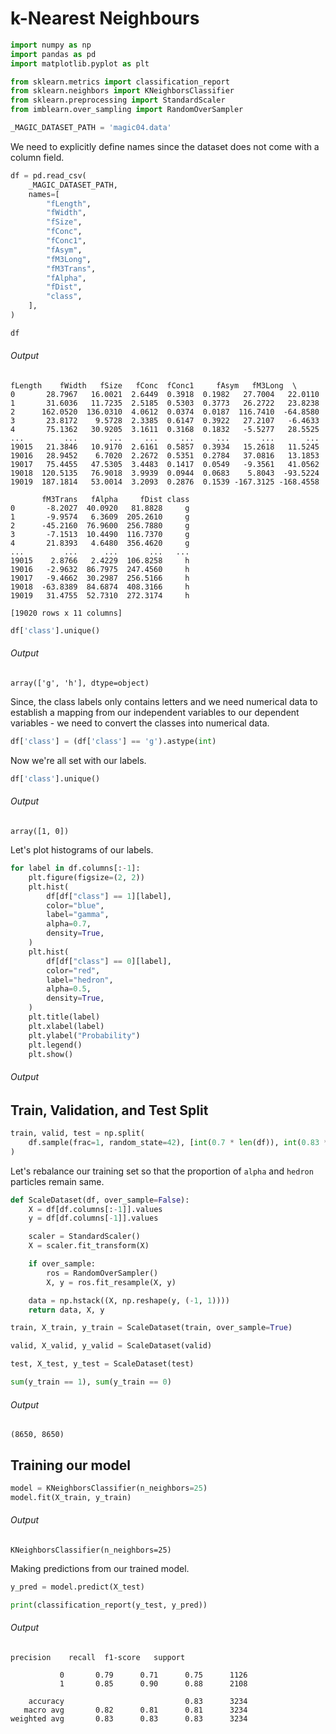 # k-Nearest Neighbours

```python
import numpy as np
import pandas as pd
import matplotlib.pyplot as plt

from sklearn.metrics import classification_report
from sklearn.neighbors import KNeighborsClassifier
from sklearn.preprocessing import StandardScaler
from imblearn.over_sampling import RandomOverSampler
```

```python
_MAGIC_DATASET_PATH = 'magic04.data'
```

We need to explicitly define names since the dataset does not come with a column field.

```python
df = pd.read_csv(
    _MAGIC_DATASET_PATH,
    names=[
        "fLength",
        "fWidth",
        "fSize",
        "fConc",
        "fConc1",
        "fAsym",
        "fM3Long",
        "fM3Trans",
        "fAlpha",
        "fDist",
        "class",
    ],
)
```

```python
df
```

###### Output


```
fLength    fWidth   fSize   fConc  fConc1     fAsym   fM3Long  \
0       28.7967   16.0021  2.6449  0.3918  0.1982   27.7004   22.0110   
1       31.6036   11.7235  2.5185  0.5303  0.3773   26.2722   23.8238   
2      162.0520  136.0310  4.0612  0.0374  0.0187  116.7410  -64.8580   
3       23.8172    9.5728  2.3385  0.6147  0.3922   27.2107   -6.4633   
4       75.1362   30.9205  3.1611  0.3168  0.1832   -5.5277   28.5525   
...         ...       ...     ...     ...     ...       ...       ...   
19015   21.3846   10.9170  2.6161  0.5857  0.3934   15.2618   11.5245   
19016   28.9452    6.7020  2.2672  0.5351  0.2784   37.0816   13.1853   
19017   75.4455   47.5305  3.4483  0.1417  0.0549   -9.3561   41.0562   
19018  120.5135   76.9018  3.9939  0.0944  0.0683    5.8043  -93.5224   
19019  187.1814   53.0014  3.2093  0.2876  0.1539 -167.3125 -168.4558   

       fM3Trans   fAlpha     fDist class  
0       -8.2027  40.0920   81.8828     g  
1       -9.9574   6.3609  205.2610     g  
2      -45.2160  76.9600  256.7880     g  
3       -7.1513  10.4490  116.7370     g  
4       21.8393   4.6480  356.4620     g  
...         ...      ...       ...   ...  
19015    2.8766   2.4229  106.8258     h  
19016   -2.9632  86.7975  247.4560     h  
19017   -9.4662  30.2987  256.5166     h  
19018  -63.8389  84.6874  408.3166     h  
19019   31.4755  52.7310  272.3174     h  

[19020 rows x 11 columns]
```

```python
df['class'].unique()
```

###### Output


```
array(['g', 'h'], dtype=object)
```

Since, the class labels only contains letters and we need numerical data to establish a mapping from our independent variables to our dependent variables - we need to convert the classes into numerical data.

```python
df['class'] = (df['class'] == 'g').astype(int)
```

Now we're all set with our labels.

```python
df['class'].unique()
```

###### Output


```
array([1, 0])
```

Let's plot histograms of our labels.

```python
for label in df.columns[:-1]:
    plt.figure(figsize=(2, 2))
    plt.hist(
        df[df["class"] == 1][label],
        color="blue",
        label="gamma",
        alpha=0.7,
        density=True,
    )
    plt.hist(
        df[df["class"] == 0][label],
        color="red",
        label="hedron",
        alpha=0.5,
        density=True,
    )
    plt.title(label)
    plt.xlabel(label)
    plt.ylabel("Probability")
    plt.legend()
    plt.show()
```

###### Output


## Train, Validation, and Test Split

```python
train, valid, test = np.split(
    df.sample(frac=1, random_state=42), [int(0.7 * len(df)), int(0.83 * len(df))]
)
```

Let's rebalance our training set so that the proportion of `alpha` and `hedron` particles remain same.

```python
def ScaleDataset(df, over_sample=False):
    X = df[df.columns[:-1]].values
    y = df[df.columns[-1]].values

    scaler = StandardScaler()
    X = scaler.fit_transform(X)

    if over_sample:
        ros = RandomOverSampler()
        X, y = ros.fit_resample(X, y)

    data = np.hstack((X, np.reshape(y, (-1, 1))))
    return data, X, y
```

```python
train, X_train, y_train = ScaleDataset(train, over_sample=True)
```

```python
valid, X_valid, y_valid = ScaleDataset(valid)
```

```python
test, X_test, y_test = ScaleDataset(test)
```

```python
sum(y_train == 1), sum(y_train == 0)
```

###### Output


```
(8650, 8650)
```

## Training our model

```python
model = KNeighborsClassifier(n_neighbors=25)
model.fit(X_train, y_train)
```

###### Output


```
KNeighborsClassifier(n_neighbors=25)
```

Making predictions from our trained model.

```python
y_pred = model.predict(X_test)
```

```python
print(classification_report(y_test, y_pred))
```

###### Output


```
precision    recall  f1-score   support

           0       0.79      0.71      0.75      1126
           1       0.85      0.90      0.88      2108

    accuracy                           0.83      3234
   macro avg       0.82      0.81      0.81      3234
weighted avg       0.83      0.83      0.83      3234
```